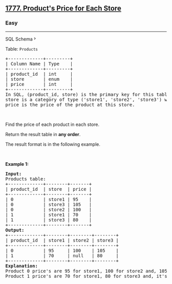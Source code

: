 <h2><a href="https://leetcode.com/problems/products-price-for-each-store/">1777. Product's Price for Each Store</a></h2><h3>Easy</h3><hr><div class="sql-schema-wrapper__3VBi"><a class="sql-schema-link__3cEg">SQL Schema<svg viewBox="0 0 24 24" width="1em" height="1em" class="icon__1Md2"><path fill-rule="evenodd" d="M10 6L8.59 7.41 13.17 12l-4.58 4.59L10 18l6-6z"></path></svg></a></div><div><p>Table: <code>Products</code></p>

<pre>+-------------+---------+
| Column Name | Type    |
+-------------+---------+
| product_id  | int     |
| store       | enum    |
| price       | int     |
+-------------+---------+
In SQL, (product_id, store) is the primary key for this table.
store is a category of type ('store1', 'store2', 'store3') where each represents the store this product is available at.
price is the price of the product at this store.
</pre>

<p>&nbsp;</p>

<p>Find the price of each product in each store.</p>

<p>Return the result table in <strong>any order</strong>.</p>

<p>The result format is in the following example.</p>

<p>&nbsp;</p>
<p><strong class="example">Example 1:</strong></p>

<pre><strong>Input:</strong> 
Products table:
+-------------+--------+-------+
| product_id  | store  | price |
+-------------+--------+-------+
| 0           | store1 | 95    |
| 0           | store3 | 105   |
| 0           | store2 | 100   |
| 1           | store1 | 70    |
| 1           | store3 | 80    |
+-------------+--------+-------+
<strong>Output:</strong> 
+-------------+--------+--------+--------+
| product_id  | store1 | store2 | store3 |
+-------------+--------+--------+--------+
| 0           | 95     | 100    | 105    |
| 1           | 70     | null   | 80     |
+-------------+--------+--------+--------+
<strong>Explanation:</strong> 
Product 0 price's are 95 for store1, 100 for store2 and, 105 for store3.
Product 1 price's are 70 for store1, 80 for store3 and, it's not sold in store2.
</pre>
</div>